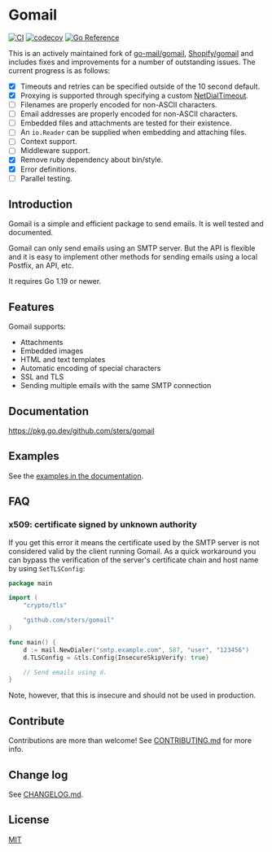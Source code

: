 # Gomail

[![CI](https://github.com/sters/gomail/actions/workflows/go.yml/badge.svg)](https://github.com/sters/gomail/actions/workflows/go.yml)
[![codecov](https://codecov.io/gh/sters/gomail/branch/master/graph/badge.svg)](https://codecov.io/gh/sters/gomail)
[![Go Reference](https://pkg.go.dev/badge/github.com/sters/gomail.svg)](https://pkg.go.dev/github.com/sters/gomail)

This is an actively maintained fork of [go-mail/gomail][1], [Shopify/gomail][2] and includes fixes and
improvements for a number of outstanding issues. The current progress is
as follows:

- [x] Timeouts and retries can be specified outside of the 10 second default.
- [x] Proxying is supported through specifying a custom [NetDialTimeout][3].
- [ ] Filenames are properly encoded for non-ASCII characters.
- [ ] Email addresses are properly encoded for non-ASCII characters.
- [ ] Embedded files and attachments are tested for their existence.
- [ ] An `io.Reader` can be supplied when embedding and attaching files.
- [ ] Context support.
- [ ] Middleware support.
- [x] Remove ruby dependency about bin/style.
- [x] Error definitions.
- [ ] Parallel testing.

[1]: https://github.com/go-gomail/gomail
[2]: https://github.com/Shopify/gomail
[3]: https://pkg.go.dev/github.com/sters/gomail#NetDialTimeout


## Introduction

Gomail is a simple and efficient package to send emails. It is well tested and
documented.

Gomail can only send emails using an SMTP server. But the API is flexible and it
is easy to implement other methods for sending emails using a local Postfix, an
API, etc.

It requires Go 1.19 or newer.


## Features

Gomail supports:

- Attachments
- Embedded images
- HTML and text templates
- Automatic encoding of special characters
- SSL and TLS
- Sending multiple emails with the same SMTP connection


## Documentation

https://pkg.go.dev/github.com/sters/gomail


## Examples

See the [examples in the documentation](https://pkg.go.dev/github.com/sters/gomail#example-package).


## FAQ

### x509: certificate signed by unknown authority

If you get this error it means the certificate used by the SMTP server is not
considered valid by the client running Gomail. As a quick workaround you can
bypass the verification of the server's certificate chain and host name by using
`SetTLSConfig`:

```go
package main

import (
	"crypto/tls"

	"github.com/sters/gomail"
)

func main() {
	d := mail.NewDialer("smtp.example.com", 587, "user", "123456")
	d.TLSConfig = &tls.Config{InsecureSkipVerify: true}

	// Send emails using d.
}
```

Note, however, that this is insecure and should not be used in production.

## Contribute

Contributions are more than welcome! See [CONTRIBUTING.md](CONTRIBUTING.md) for
more info.


## Change log

See [CHANGELOG.md](CHANGELOG.md).


## License

[MIT](LICENSE)
